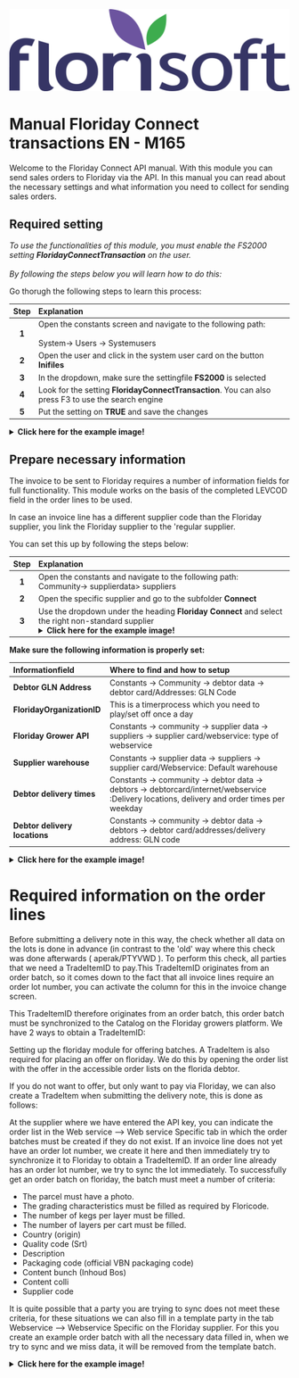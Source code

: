 <img src="../../fslogo.png" alt="Florisoft Corporate Logo">

# Manual Floriday Connect transactions EN - M165

Welcome to the Floriday Connect API manual. With this module you can send sales orders to Floriday via the API. In this manual you can read about the necessary settings and what information you need to collect for sending sales orders.

## Required setting

*To use the functionalities of this module, you must enable the FS2000 setting **FloridayConnectTransaction** on the user.<br><br>By following the steps below you will learn how to do this:*

Go thorugh the following steps to learn this process:

|Step|Explanation|
|:-:|:--|
|**1**|Open the constants screen and navigate to the following path: <br><br> System-> Users -> Systemusers|
|**2**|Open the user and click in the system user card on the button **Inifiles**|
|**3**|In the dropdown, make sure the settingfile **FS2000** is selected|
|**4**|Look for the setting **FloridayConnectTransaction**. You can also press F3 to use the search engine|
|**5**|Put the setting on **TRUE** and save the changes|

<details><summary><b>Click here for the example image!</b></summary><img src="Connect EN/img1.png"></details>

## Prepare necessary information

The invoice to be sent to Floriday requires a number of information fields for full functionality. This module works on the basis of the completed LEVCOD field in the order lines to be used.

In case an invoice line has a different supplier code than the Floriday supplier, you link the Floriday supplier to the 'regular supplier.

You can set this up by following the steps below:

|Step|Explanation|
|:-:|:--|
|**1**|Open the constants and navigate to the following path: <br> Community-> supplierdata> suppliers|
|**2**|Open the specific supplier and go to the subfolder **Connect**|
|**3**|Use the dropdown under the heading **Floriday Connect** and select the right non-standard supplier<details><summary><b>Click here for the example image!</b></summary><img src="Connect EN/img3.png"></details>|



**Make sure the following information is properly set:**

|Informationfield|Where to find and how to setup|
|:--|:--|
|**Debtor GLN Address**|Constants -> Community -> debtor data -> debtor card/Addresses: GLN Code|
|**FloridayOrganizationID**|This is a timerprocess which you need to play/set off once a day|
|**Floriday Grower API**|Constants -> community -> supplier data -> suppliers -> supplier card/webservice: type of webservice|
|**Supplier warehouse**|Constants -> supplier data -> suppliers -> supplier card/Webservice: Default warehouse|
|**Debtor delivery times**|Constants -> community -> debtor data -> debtors -> debtorcard/internet/webservice :Delivery locations, delivery and order times per weekday|
|**Debtor delivery locations**|Constants -> community -> debtor data -> debtors -> debtor card/addresses/delivery address: GLN code|

<details><summary><b>Click here for the example image!</b></summary><img src="Connect EN/img2.png"></details>

# Required information on the order lines

Before submitting a delivery note in this way, the check whether all data on the lots is done in advance (in contrast to the 'old' way where this check was done afterwards ( aperak/PTYVWD ). To perform this check, all parties that we need a TradeItemID to pay.This TradeItemID originates from an order batch, so it comes down to the fact that all invoice lines require an order lot number, you can activate the column for this in the invoice change screen.

This TradeItemID therefore originates from an order batch, this order batch must be synchronized to the Catalog on the Floriday growers platform. We have 2 ways to obtain a TradeItemID:

Setting up the floriday module for offering batches. A TradeItem is also required for placing an offer on floriday. We do this by opening the order list with the offer in the accessible order lists on the florida debtor.

If you do not want to offer, but only want to pay via Floriday, we can also create a TradeItem when submitting the delivery note, this is done as follows:

At the supplier where we have entered the API key, you can indicate the order list in the Web service --> Web service Specific tab in which the order batches must be created if they do not exist. If an invoice line does not yet have an order lot number, we create it here and then immediately try to synchronize it to Floriday to obtain a TradeItemID. If an order line already has an order lot number, we try to sync the lot immediately.
To successfully get an order batch on floriday, the batch must meet a number of criteria:

- The parcel must have a photo.
- The grading characteristics must be filled as required by Floricode.
- The number of kegs per layer must be filled.
- The number of layers per cart must be filled.
- Country (origin)
- Quality code (Srt)
- Description
- Packaging code (official VBN packaging code)
- Content bunch (Inhoud Bos)
- Content colli
- Supplier code

It is quite possible that a party you are trying to sync does not meet these criteria, for these situations we can also fill in a template party in the tab Webservice --> Webservice Specific on the Floriday supplier.
For this you create an example order batch with all the necessary data filled in, when we try to sync and we miss data, it will be removed from the template batch.

<details><summary><b>Click here for the example image!</b></summary><img src="Connect EN/img4.png"></details>
